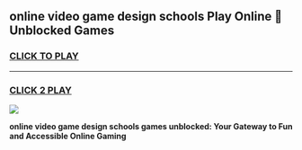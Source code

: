 
## online video game design schools Play Online 👋 Unblocked Games
<h3>
<a href="https://news.freeplayer.one?title=online_video_game_design_schools&ref=17GH">CLICK TO PLAY</a></h3>
<hr>

<h3>
<a href="https://news.freeplayer.one?title=online_video_game_design_schools&ref=17GH">CLICK 2 PLAY</a>
  
</h3>

<a href="https://news.freeplayer.one?title=online_video_game_design_schools&ref=17GH/"><img src="https://clearcache.store/games.png"></a>


**online video game design schools games unblocked: Your Gateway to Fun and Accessible Online Gaming**

